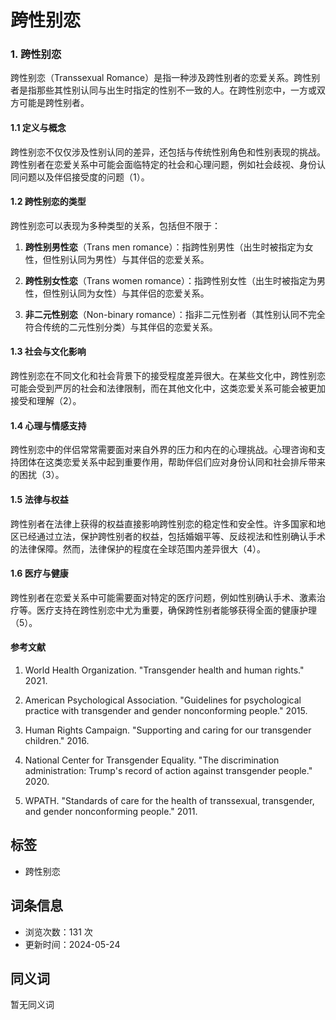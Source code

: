 # 跨性别恋

### 1. 跨性别恋

跨性别恋（Transsexual Romance）是指一种涉及跨性别者的恋爱关系。跨性别者是指那些其性别认同与出生时指定的性别不一致的人。在跨性别恋中，一方或双方可能是跨性别者。

#### 1.1 定义与概念

跨性别恋不仅仅涉及性别认同的差异，还包括与传统性别角色和性别表现的挑战。跨性别者在恋爱关系中可能会面临特定的社会和心理问题，例如社会歧视、身份认同问题以及伴侣接受度的问题（1）。

#### 1.2 跨性别恋的类型

跨性别恋可以表现为多种类型的关系，包括但不限于：

1. **跨性别男性恋**（Trans men romance）：指跨性别男性（出生时被指定为女性，但性别认同为男性）与其伴侣的恋爱关系。

2. **跨性别女性恋**（Trans women romance）：指跨性别女性（出生时被指定为男性，但性别认同为女性）与其伴侣的恋爱关系。

3. **非二元性别恋**（Non-binary romance）：指非二元性别者（其性别认同不完全符合传统的二元性别分类）与其伴侣的恋爱关系。

#### 1.3 社会与文化影响

跨性别恋在不同文化和社会背景下的接受程度差异很大。在某些文化中，跨性别恋可能会受到严厉的社会和法律限制，而在其他文化中，这类恋爱关系可能会被更加接受和理解（2）。

#### 1.4 心理与情感支持

跨性别恋中的伴侣常常需要面对来自外界的压力和内在的心理挑战。心理咨询和支持团体在这类恋爱关系中起到重要作用，帮助伴侣们应对身份认同和社会排斥带来的困扰（3）。

#### 1.5 法律与权益

跨性别者在法律上获得的权益直接影响跨性别恋的稳定性和安全性。许多国家和地区已经通过立法，保护跨性别者的权益，包括婚姻平等、反歧视法和性别确认手术的法律保障。然而，法律保护的程度在全球范围内差异很大（4）。

#### 1.6 医疗与健康

跨性别者在恋爱关系中可能需要面对特定的医疗问题，例如性别确认手术、激素治疗等。医疗支持在跨性别恋中尤为重要，确保跨性别者能够获得全面的健康护理（5）。

#### 参考文献

1. World Health Organization. "Transgender health and human rights." 2021.

2. American Psychological Association. "Guidelines for psychological practice with transgender and gender nonconforming people." 2015.

3. Human Rights Campaign. "Supporting and caring for our transgender children." 2016.

4. National Center for Transgender Equality. "The discrimination administration: Trump's record of action against transgender people." 2020.

5. WPATH. "Standards of care for the health of transsexual, transgender, and gender nonconforming people." 2011.

## 标签

- 跨性别恋

## 词条信息

- 浏览次数：131 次
- 更新时间：2024-05-24

## 同义词

暂无同义词